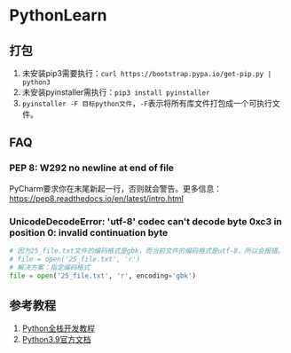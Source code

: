 # PythonLearn

## 打包

1. 未安装pip3需要执行：`curl https://bootstrap.pypa.io/get-pip.py | python3`
2. 未安装pyinstaller需执行：`pip3 install pyinstaller`
3. `pyinstaller -F 目标python文件`，`-F`表示将所有库文件打包成一个可执行文件。

## FAQ

### PEP 8: W292 no newline at end of file

PyCharm要求你在末尾新起一行，否则就会警告。更多信息：<https://pep8.readthedocs.io/en/latest/intro.html>

### UnicodeDecodeError: 'utf-8' codec can't decode byte 0xc3 in position 0: invalid continuation byte

```python
# 因为25_file.txt文件的编码格式是gbk，而当前文件的编码格式是utf-8，所以会报错。
# file = open('25_file.txt', 'r')
# 解决方案：指定编码格式
file = open('25_file.txt', 'r', encoding='gbk')
```

## 参考教程

1. [Python全栈开发教程](https://www.bilibili.com/video/BV1wD4y1o7AS)
2. [Python3.9官方文档](https://docs.python.org/3.9/index.html)
